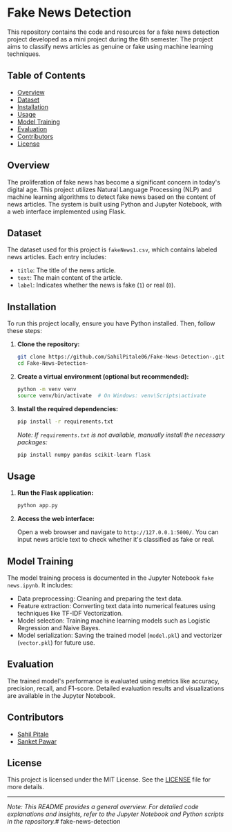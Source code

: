 # Fake News Detection

This repository contains the code and resources for a fake news detection project developed as a mini project during the 6th semester. The project aims to classify news articles as genuine or fake using machine learning techniques.

## Table of Contents

- [Overview](#overview)
- [Dataset](#dataset)
- [Installation](#installation)
- [Usage](#usage)
- [Model Training](#model-training)
- [Evaluation](#evaluation)
- [Contributors](#contributors)
- [License](#license)

## Overview

The proliferation of fake news has become a significant concern in today's digital age. This project utilizes Natural Language Processing (NLP) and machine learning algorithms to detect fake news based on the content of news articles. The system is built using Python and Jupyter Notebook, with a web interface implemented using Flask.

## Dataset

The dataset used for this project is `fakeNews1.csv`, which contains labeled news articles. Each entry includes:

- `title`: The title of the news article.
- `text`: The main content of the article.
- `label`: Indicates whether the news is fake (`1`) or real (`0`).

## Installation

To run this project locally, ensure you have Python installed. Then, follow these steps:

1. **Clone the repository:**

   ```bash
   git clone https://github.com/SahilPitale06/Fake-News-Detection-.git
   cd Fake-News-Detection-
   ```

2. **Create a virtual environment (optional but recommended):**

   ```bash
   python -m venv venv
   source venv/bin/activate  # On Windows: venv\Scripts\activate
   ```

3. **Install the required dependencies:**

   ```bash
   pip install -r requirements.txt
   ```

   *Note: If `requirements.txt` is not available, manually install the necessary packages:*

   ```bash
   pip install numpy pandas scikit-learn flask
   ```

## Usage

1. **Run the Flask application:**

   ```bash
   python app.py
   ```

2. **Access the web interface:**

   Open a web browser and navigate to `http://127.0.0.1:5000/`. You can input news article text to check whether it's classified as fake or real.

## Model Training

The model training process is documented in the Jupyter Notebook `fake news.ipynb`. It includes:

- Data preprocessing: Cleaning and preparing the text data.
- Feature extraction: Converting text data into numerical features using techniques like TF-IDF Vectorization.
- Model selection: Training machine learning models such as Logistic Regression and Naive Bayes.
- Model serialization: Saving the trained model (`model.pkl`) and vectorizer (`vector.pkl`) for future use.

## Evaluation

The trained model's performance is evaluated using metrics like accuracy, precision, recall, and F1-score. Detailed evaluation results and visualizations are available in the Jupyter Notebook.

## Contributors

- [Sahil Pitale](https://github.com/SahilPitale06)
- [Sanket Pawar](https://github.com/Sankkkett)

## License

This project is licensed under the MIT License. See the [LICENSE](LICENSE) file for more details.

---

*Note: This README provides a general overview. For detailed code explanations and insights, refer to the Jupyter Notebook and Python scripts in the repository.*# fake-news-detection
